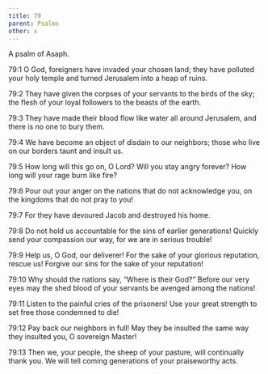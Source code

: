 ```yaml
---
title: 79
parent: Psalms
other: x
---
```



A psalm of Asaph.

<a name="79:1">79:1</a> O God, foreigners have invaded your chosen land;
they have polluted your holy temple
and turned Jerusalem into a heap of ruins.

<a name="79:2">79:2</a> They have given the corpses of your servants
to the birds of the sky;
the flesh of your loyal followers
to the beasts of the earth.

<a name="79:3">79:3</a> They have made their blood flow like water
all around Jerusalem, and there is no one to bury them.

<a name="79:4">79:4</a> We have become an object of disdain to our neighbors;
those who live on our borders taunt and insult us.

<a name="79:5">79:5</a> How long will this go on, O Lord?
Will you stay angry forever?
How long will your rage burn like fire?

<a name="79:6">79:6</a> Pour out your anger on the nations that do not acknowledge you,
on the kingdoms that do not pray to you!

<a name="79:7">79:7</a> For they have devoured Jacob
and destroyed his home.

<a name="79:8">79:8</a> Do not hold us accountable for the sins of earlier generations!
Quickly send your compassion our way,
for we are in serious trouble!

<a name="79:9">79:9</a> Help us, O God, our deliverer!
For the sake of your glorious reputation, rescue us!
Forgive our sins for the sake of your reputation!

<a name="79:10">79:10</a> Why should the nations say, “Where is their God?”
Before our very eyes may the shed blood of your servants
be avenged among the nations!

<a name="79:11">79:11</a> Listen to the painful cries of the prisoners!
Use your great strength to set free those condemned to die!

<a name="79:12">79:12</a> Pay back our neighbors in full!
May they be insulted the same way they insulted you, O sovereign Master!

<a name="79:13">79:13</a> Then we, your people, the sheep of your pasture,
will continually thank you.
We will tell coming generations of your praiseworthy acts.